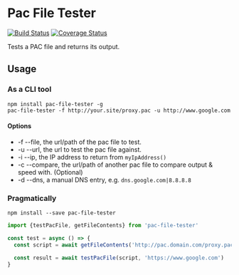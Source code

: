 # Pac File Tester

[![Build Status](https://travis-ci.org/Arcath/pac-file-tester.svg?branch=master)](https://travis-ci.org/Arcath/pac-file-tester) [![Coverage Status](https://coveralls.io/repos/github/Arcath/pac-file-tester/badge.svg)](https://coveralls.io/github/Arcath/pac-file-tester)

Tests a PAC file and returns its output.

## Usage

### As a CLI tool

```
npm install pac-file-tester -g
pac-file-tester -f http://your.site/proxy.pac -u http://www.google.com
```

#### Options

 - -f --file, the url/path of the pac file to test.
 - -u --url, the url to test the pac file against.
 - -i --ip, the IP address to return from `myIpAddress()`
 - -c --compare, the url/path of another pac file to compare output & speed with. (Optional)
 - -d --dns, a manual DNS entry, e.g. `dns.google.com|8.8.8.8`

### Pragmatically

```
npm install --save pac-file-tester
```

```ts
import {testPacFile, getFileContents} from 'pac-file-tester'

const test = async () => {
  const script = await getFileContents('http://pac.domain.com/proxy.pac')

  const result = await testPacFile(script, 'https://www.google.com')
}
```
